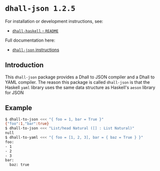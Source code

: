 # `dhall-json 1.2.5`

For installation or development instructions, see:

* [`dhall-haskell` - `README`](https://github.com/dhall-lang/dhall-haskell/blob/master/README.md)

Full documentation here:

* [`dhall-json` instructions](https://hackage.haskell.org/package/dhall-json/docs/Dhall-JSON.html)

## Introduction

This `dhall-json` package provides a Dhall to JSON compiler and a Dhall to YAML
compiler.  The reason this package is called `dhall-json` is that the Haskell
`yaml` library uses the same data structure as Haskell's `aeson` library for
JSON

## Example

```bash
$ dhall-to-json <<< "{ foo = 1, bar = True }"
{"foo":1,"bar":true}
$ dhall-to-json <<< "List/head Natural ([] : List Natural)"
null
$ dhall-to-yaml <<< "{ foo = [1, 2, 3], bar = { baz = True } }"
foo:
- 1
- 2
- 3
bar:
  baz: true
```
